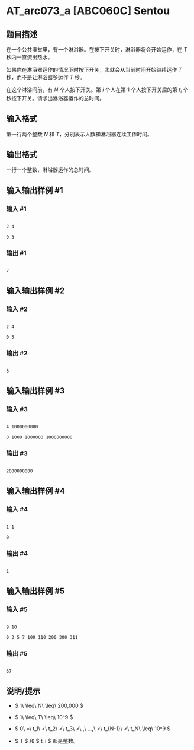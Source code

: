 # AT_arc073_a [ABC060C] Sentou

## 题目描述

在一个公共澡堂里，有一个淋浴器。在按下开关时，淋浴器将会开始运作，在 $T$ 秒内一直流出热水。

如果你在淋浴器运作的情况下时按下开关，水就会从当前时间开始继续运作 $T$ 秒，而不是让淋浴器多运作 $T$ 秒。

在这个淋浴间前，有 $N$ 个人按下开关。第 $i$ 个人在第 $1$ 个人按下开关后的第 $t_i$ 个秒按下开关。请求出淋浴器运作的总时间。

## 输入格式

第一行两个整数 $N$ 和 $T$，分别表示人数和淋浴器连续工作时间。

## 输出格式

一行一个整数，淋浴器运作的总时间。

## 输入输出样例 #1

### 输入 #1

```
2 4
0 3
```

### 输出 #1

```
7
```

## 输入输出样例 #2

### 输入 #2

```
2 4
0 5
```

### 输出 #2

```
8
```

## 输入输出样例 #3

### 输入 #3

```
4 1000000000
0 1000 1000000 1000000000
```

### 输出 #3

```
2000000000
```

## 输入输出样例 #4

### 输入 #4

```
1 1
0
```

### 输出 #4

```
1
```

## 输入输出样例 #5

### 输入 #5

```
9 10
0 3 5 7 100 110 200 300 311
```

### 输出 #5

```
67
```

## 说明/提示

- $ 1\ \leq\ N\ \leq\ 200,000 $
- $ 1\ \leq\ T\ \leq\ 10^9 $
- $ 0\ =\ t_1\ <\ t_2\ <\ t_3\ <\ ,\ ...,\ <\ t_{N-1}\ <\ t_N\ \leq\ 10^9 $
- $ T $ 和 $ t_i $ 都是整数。